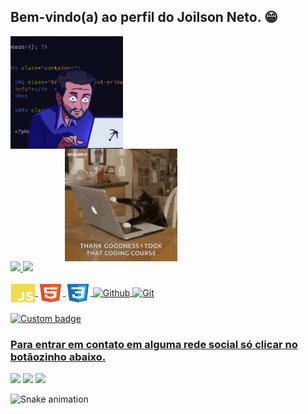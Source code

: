 ## Bem-vindo(a) ao perfil do Joilson Neto. 😁

<div>
<img align="center" alt=Me-Programming height="180em" width="" src="./giphy (1).gif">
  &nbsp;  &nbsp;  &nbsp;  &nbsp;  &nbsp;  &nbsp;  &nbsp;  &nbsp;  &nbsp;  &nbsp;  &nbsp;  &nbsp;  &nbsp;  &nbsp;  &nbsp;  &nbsp;  &nbsp;  &nbsp;  &nbsp;  &nbsp;  &nbsp;  &nbsp;  &nbsp;  &nbsp;  &nbsp;  &nbsp;  &nbsp;  &nbsp;  &nbsp;  &nbsp;  &nbsp;  &nbsp;  &nbsp;  &nbsp;  &nbsp;  &nbsp;  &nbsp;  &nbsp;  &nbsp;  &nbsp;  &nbsp;  &nbsp;  &nbsp;  &nbsp;  &nbsp;  &nbsp;  &nbsp;  &nbsp;  &nbsp;  &nbsp;  &nbsp;  &nbsp;
 <img align=center alt=cat height="180em" width="" src="./giphy.gif">
</div>

 <div>
  <a href="https://github.com/JoilsonSampaioN">
  <img height="180em" src="https://github-readme-stats.vercel.app/api?username=JoilsonSampaioN&show_icons=true&theme=dracula&include_all_commits=true&count_private=true"/>
  <img height="180em" src="https://github-readme-stats.vercel.app/api/top-langs/?username=JoilsonSampaioN&layout=compact&langs_count=6&theme=dracula"/>
</div>
<div style="display: inline_block"><br>
  <img align="center" alt="Js" height="30" width="40" src="https://raw.githubusercontent.com/devicons/devicon/master/icons/javascript/javascript-plain.svg">
  <img align="center" alt="HTML" height="30" width="40" src="https://raw.githubusercontent.com/devicons/devicon/master/icons/html5/html5-original.svg">
  <img align="center" alt="CSS" height="30" width="40" src="https://raw.githubusercontent.com/devicons/devicon/master/icons/css3/css3-original.svg">
  <img align="center" alt="Github" height="30" width="40" src="https://cdn.jsdelivr.net/gh/devicons/devicon/icons/git/git-original.svg" />
  <img align="center" alt="Git" height="30" width="40" src="https://cdn.jsdelivr.net/gh/devicons/devicon/icons/github/github-original.svg"/>
</div>
  <br>
  <img href="https://codetime.dev" alt="Custom badge" src="https://img.shields.io/endpoint?style=social&url=https%3A%2F%2Fapi.codetime.dev%2Fshield%3Fid%3D17808%26project%3D%26in%3D0">
 
 <br>
 
  ### Para entrar em contato em alguma rede social só clicar no botãozinho abaixo.
 
<div> 
  <a href="https://www.instagram.com/netocsampaio/" target="_blank"><img src="https://img.shields.io/badge/-Instagram-%23E4405F?style=for-the-badge&logo=instagram&logoColor=white" target="_blank"></a>
  <a href = "mailto:Sampaioncs@gmail.com"><img src="https://img.shields.io/badge/-Gmail-%23333?style=for-the-badge&logo=gmail&logoColor=white" target="_blank"></a>
  <a href="https://www.linkedin.com/in/joilson-neto-03374816b/" target="_blank"><img src="https://img.shields.io/badge/-LinkedIn-%230077B5?style=for-the-badge&logo=linkedin&logoColor=white" target="_blank"></a> 
 
  ![Snake animation](https://github.com/JoilsonSampaioN/JoilsonSampaioN/blob/output/github-contribution-grid-snake.svg)

</div>
